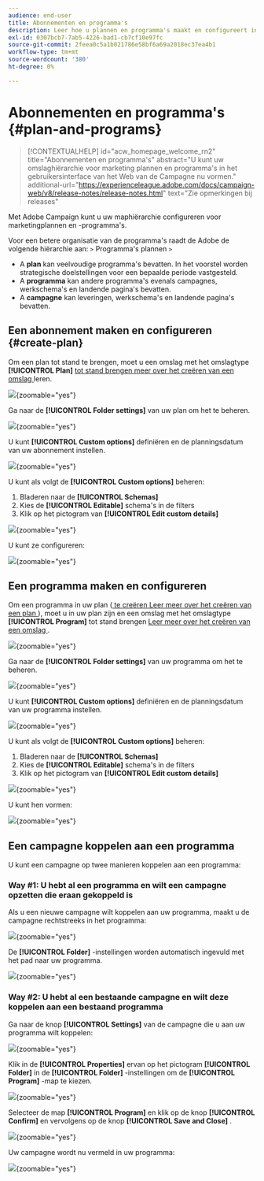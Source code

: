 ```yaml
---
audience: end-user
title: Abonnementen en programma's
description: Leer hoe u plannen en programma's maakt en configureert in Adobe Campaign
exl-id: 0307bcb7-7ab5-4226-bad1-cb7cf10e97fc
source-git-commit: 2feea0c5a1b021786e58bf6a69a2018ec37ea4b1
workflow-type: tm+mt
source-wordcount: '380'
ht-degree: 0%

---
```


# Abonnementen en programma&#39;s {#plan-and-programs}

>[!CONTEXTUALHELP]
>id="acw_homepage_welcome_rn2"
>title="Abonnementen en programma&#39;s"
>abstract="U kunt uw omslaghiërarchie voor marketing plannen en programma&#39;s in het gebruikersinterface van het Web van de Campagne nu vormen."
>additional-url="https://experienceleague.adobe.com/docs/campaign-web/v8/release-notes/release-notes.html" text="Zie opmerkingen bij releases"

Met Adobe Campaign kunt u uw maphiërarchie configureren voor marketingplannen en -programma&#39;s.

Voor een betere organisatie van de programma&#39;s raadt de Adobe de volgende hiërarchie aan: `>` Programma&#39;s plannen `>`

* A **plan** kan veelvoudige programma&#39;s bevatten. In het voorstel worden strategische doelstellingen voor een bepaalde periode vastgesteld.
* A **programma** kan andere programma&#39;s evenals campagnes, werkschema&#39;s en landende pagina&#39;s bevatten.
* A **campagne** kan leveringen, werkschema&#39;s en landende pagina&#39;s bevatten.

## Een abonnement maken en configureren {#create-plan}

Om een plan tot stand te brengen, moet u een omslag met het omslagtype **[!UICONTROL Plan]** [ tot stand brengen meer over het creëren van een omslag ](../get-started/work-with-folders.md) leren.

![](assets/plan_create.png){zoomable="yes"}

Ga naar de **[!UICONTROL Folder settings]** van uw plan om het te beheren.

![](assets/plan_settings.png){zoomable="yes"}

U kunt **[!UICONTROL Custom options]** definiëren en de planningsdatum van uw abonnement instellen.

![](assets/plan_options.png){zoomable="yes"}

U kunt als volgt de **[!UICONTROL Custom options]** beheren:

1. Bladeren naar de **[!UICONTROL Schemas]**
1. Kies de **[!UICONTROL Editable]** schema&#39;s in de filters
1. Klik op het pictogram van **[!UICONTROL Edit custom details]**

![](assets/plan_edit.png){zoomable="yes"}

U kunt ze configureren:

![](assets/plan_customfields.png){zoomable="yes"}

## Een programma maken en configureren

Om een programma in uw plan ([ te creëren Leer meer over het creëren van een plan ](#create-plan)), moet u in uw plan zijn en een omslag met het omslagtype **[!UICONTROL Program]** tot stand brengen [ Leer meer over het creëren van een omslag ](../get-started/work-with-folders.md).

![](assets/program_create.png){zoomable="yes"}

Ga naar de **[!UICONTROL Folder settings]** van uw programma om het te beheren.

![](assets/program_settings.png){zoomable="yes"}

U kunt **[!UICONTROL Custom options]** definiëren en de planningsdatum van uw programma instellen.

![](assets/program_options.png){zoomable="yes"}

U kunt als volgt de **[!UICONTROL Custom options]** beheren:

1. Bladeren naar de **[!UICONTROL Schemas]**
1. Kies de **[!UICONTROL Editable]** schema&#39;s in de filters
1. Klik op het pictogram van **[!UICONTROL Edit custom details]**

![](assets/program_edit.png){zoomable="yes"}

U kunt hen vormen:

![](assets/program_customfields.png){zoomable="yes"}

## Een campagne koppelen aan een programma

U kunt een campagne op twee manieren koppelen aan een programma:

### Way #1: U hebt al een programma en wilt een campagne opzetten die eraan gekoppeld is

Als u een nieuwe campagne wilt koppelen aan uw programma, maakt u de campagne rechtstreeks in het programma:

![](assets/program_campaign_create.png){zoomable="yes"}

De **[!UICONTROL Folder]** -instellingen worden automatisch ingevuld met het pad naar uw programma.

![](assets/program_campaign_folder.png){zoomable="yes"}

### Way #2: U hebt al een bestaande campagne en wilt deze koppelen aan een bestaand programma

Ga naar de knop **[!UICONTROL Settings]** van de campagne die u aan uw programma wilt koppelen:

![](assets/campaign_settings.png){zoomable="yes"}

Klik in de **[!UICONTROL Properties]** ervan op het pictogram **[!UICONTROL Folder]** in de **[!UICONTROL Folder]** -instellingen om de **[!UICONTROL Program]** -map te kiezen.

![](assets/campaign_folder.png){zoomable="yes"}

Selecteer de map **[!UICONTROL Program]** en klik op de knop **[!UICONTROL Confirm]** en vervolgens op de knop **[!UICONTROL Save and Close]** .

![](assets/campaign_linked.png){zoomable="yes"}

Uw campagne wordt nu vermeld in uw programma:

![](assets/campaign_in_program.png){zoomable="yes"}
